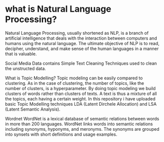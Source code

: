 # what is Natural Language Processing?
Natural Language Processing, usually shortened as NLP, 
is a branch of artificial intelligence that deals with the interaction between computers and humans using the natural language. 
The ultimate objective of NLP is to read, decipher, understand, and make sense of the human languages in a manner that is valuable.

 Social Media Data contains Simple Text Cleaning Techniques used to clean the unstructed data.
 
 
 What is Topic Modelling?
 Topic modeling can be easily compared to clustering. As in the case of clustering, the number of topics, like the number of clusters, 
 is a hyperparameter. By doing topic modeling we build clusters of words rather than clusters of texts. A text is thus a mixture of 
 all the topics, each having a certain weight. In this repository i have uploaded basic Topic Modelling techniques LDA (Latent Dirchele Allocation) and LSA (Latent Semantic Analysis).
 


Wordnet
WordNet is a lexical database of semantic relations between words in more than 200 languages. WordNet links words into semantic relations including synonyms, hyponyms, and meronyms. The synonyms are grouped into synsets with short definitions and usage examples. 
